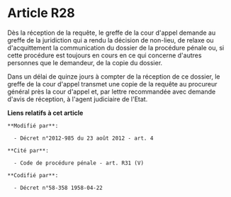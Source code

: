 # Article R28

Dès la réception de la requête, le greffe de la cour d'appel demande au greffe de la juridiction qui a rendu la décision de
non-lieu, de relaxe ou d'acquittement la communication du dossier de la procédure pénale ou, si cette procédure est toujours
en cours en ce qui concerne d'autres personnes que le demandeur, de la copie du dossier. 

Dans un délai de quinze jours à compter de la réception de ce dossier, le greffe de la cour d'appel transmet une copie de la
requête au procureur général près la cour d'appel et, par lettre recommandée avec demande d'avis de réception, à l'agent
judiciaire de l'Etat.

**Liens relatifs à cet article**

	**Modifié par**:

	  - Décret n°2012-985 du 23 août 2012 - art. 4

	**Cité par**:

	  - Code de procédure pénale - art. R31 (V)

	**Codifié par**:

	  - Décret n°58-358 1958-04-22
